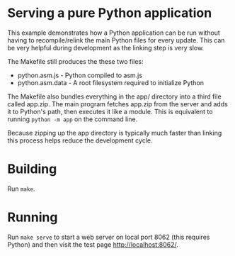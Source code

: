 # Serving a pure Python application

This example demonstrates how a Python application can be run without having to
recompile/relink the main Python files for every update. This can be very
helpful during development as the linking step is very slow.

The Makefile still produces the these two files:

 * python.asm.js - Python compiled to asm.js
 * python.asm.data - A root filesystem required to initialize Python

The Makefile also bundles everything in the app/ directory into a third file
called app.zip. The main program fetches app.zip from the server and adds it to
Python's path, then executes it like a module. This is equivalent to running
```python -m app``` on the command line.

Because zipping up the app directory is typically much faster than linking this
process helps reduce the development cycle.

# Building

Run ```make```.

# Running

Run ```make serve``` to start a web server on local port 8062 (this requires
Python) and then visit the test page
[http://localhost:8062/](http://localhost:8062/).
